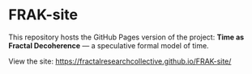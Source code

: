 

# FRAK-site

This repository hosts the GitHub Pages version of the project:
**Time as Fractal Decoherence** — a speculative formal model of time.

View the site: https://fractalresearchcollective.github.io/FRAK-site/

